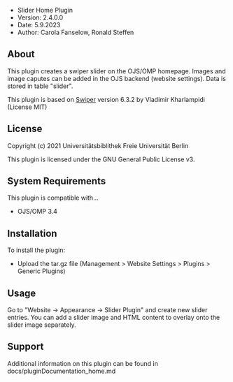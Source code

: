 - Slider Home Plugin
- Version: 2.4.0.0
- Date: 5.9.2023
- Author: Carola Fanselow, Ronald Steffen

About
-----
This plugin creates a swiper slider on the OJS/OMP homepage. Images and image caputes can be added in the OJS backend (website settings). Data is stored in table "slider". 

This plugin is based on [Swiper](https://swiperjs.com) version 6.3.2 by Vladimir Kharlampidi (License MIT)

License
-------
Copyright (c) 2021 Universitätsbiblithek Freie Universität Berlin

This plugin is licensed under the GNU General Public License v3. 

System Requirements
-------------------
This plugin is compatible with...
 - OJS/OMP 3.4

Installation
------------
To install the plugin:
 - Upload the tar.gz file (Management > Website Settings > Plugins > Generic Plugins)

Usage
------------

Go to "Website -> Appearance -> Slider Plugin" and create new slider entries. You can add a slider image and HTML content to overlay onto the slider image separately.

Support
---------------
Additional information on this plugin can be found in docs/pluginDocumentation_home.md



